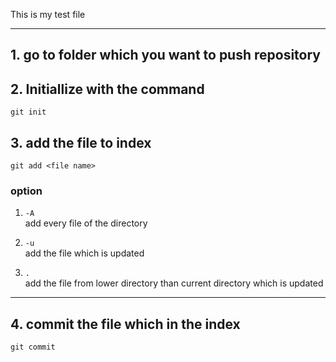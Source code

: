 This is my test file

***

## 1. go to folder which  you want to push repository

## 2. Initiallize with the command  
`git init`

## 3.  add the file to index
`git add <file name>`

### option
1. `-A`  
add every file of the directory

2. `-u`  
add the file which is updated

3. `.`  
add the file from lower directory than current directory which is updated

***

## 4. commit the file which in the index
`git commit `
